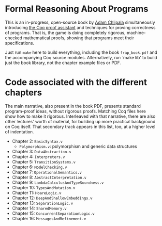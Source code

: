 # Formal Reasoning About Programs

This is an in-progress, open-source book by [Adam Chlipala](http://adam.chlipala.net/) simultaneously introducing [the Coq proof assistant](http://coq.inria.fr/) and techniques for proving correctness of programs.  That is, the game is doing completely rigorous, machine-checked mathematical proofs, showing that programs meet their specifications.

Just run `make` here to build everything, including the book `frap_book.pdf` and the accompanying Coq source modules.  Alternatively, run `make lib' to build just the book library, not the chapter example files or PDF.

# Code associated with the different chapters

The main narrative, also present in the book PDF, presents standard program-proof ideas, without rigorous proofs.  Matching Coq files here show how to make it rigorous.  Interleaved with that narrative, there are also other lectures' worth of material, for building up more practical background on Coq itself.  That secondary track appears in this list, too, at a higher level of indentation.

* Chapter 2: `BasicSyntax.v`
  * `Polymorphism.v`: polymorphism and generic data structures
* Chapter 3: `DataAbstraction.v`
* Chapter 4: `Interpreters.v`
* Chapter 5: `TransitionSystems.v`
* Chapter 6: `ModelChecking.v`
* Chapter 7: `OperationalSemantics.v`
* Chapter 8: `AbstractInterpretation.v`
* Chapter 9: `LambdaCalculusAndTypeSoundness.v`
* Chapter 10: `TypesAndMutation.v`
* Chapter 11: `HoareLogic.v`
* Chapter 12: `DeepAndShallowEmbeddings.v`
* Chapter 13: `SeparationLogic.v`
* Chapter 14: `SharedMemory.v`
* Chapter 15: `ConcurrentSeparationLogic.v`
* Chapter 16: `MessagesAndRefinement.v`
